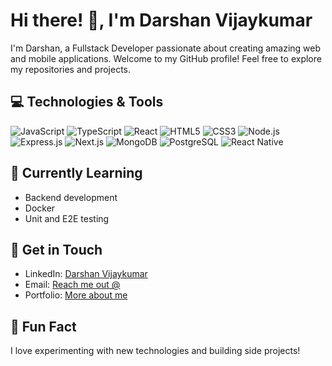 # Hi there! 👋, I'm Darshan Vijaykumar

I'm Darshan, a Fullstack Developer passionate about creating amazing web and mobile applications. Welcome to my GitHub profile! Feel free to explore my repositories and projects.

## 💻 Technologies & Tools
 ![JavaScript](https://img.shields.io/badge/-JavaScript-F7DF1E?logo=javascript&logoColor=white)
 ![TypeScript](https://img.shields.io/badge/-TypeScript-3178C6?logo=typescript&logoColor=white)
 ![React](https://img.shields.io/badge/-React-61DAFB?logo=react&logoColor=white)
 ![HTML5](https://img.shields.io/badge/-HTML5-E34F26?logo=html5&logoColor=white)
 ![CSS3](https://img.shields.io/badge/-CSS3-1572B6?logo=css3&logoColor=white)
 ![Node.js](https://img.shields.io/badge/-Node.js-339933?logo=node.js&logoColor=white)
 ![Express.js](https://img.shields.io/badge/-Express.js-000000?logo=express&logoColor=white)
 ![Next.js](https://img.shields.io/badge/-Next.js-000000?logo=next.js&logoColor=white)
 ![MongoDB](https://img.shields.io/badge/-MongoDB-47A248?logo=mongodb&logoColor=white)
 ![PostgreSQL](https://img.shields.io/badge/-PostgreSQL-336791?logo=postgresql&logoColor=white)
 ![React Native](https://img.shields.io/badge/-React_Native-61DAFB?logo=react&logoColor=white)

## 🌱 Currently Learning
- Backend development
- Docker
- Unit and E2E testing

## 📡 Get in Touch
- LinkedIn: [Darshan Vijaykumar](https://www.linkedin.com/in/darshan-vijay-kumar-724949179)
- Email: [Reach me out @](mr.darshanv@gmail.com)
- Portfolio: [More about me](https://blog-three-theta-25.vercel.app/)

## 🔭 Fun Fact
I love experimenting with new technologies and building side projects!

